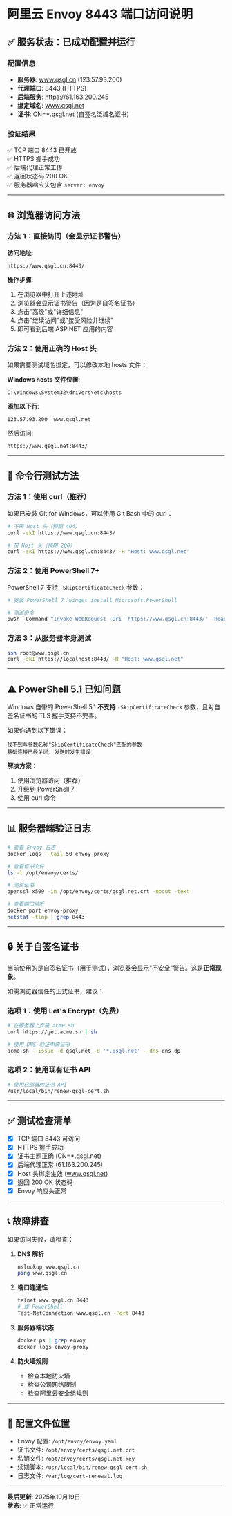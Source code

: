 # 阿里云 Envoy 8443 端口访问说明

## ✅ 服务状态：已成功配置并运行

### 配置信息
- **服务器**: www.qsgl.cn (123.57.93.200)
- **代理端口**: 8443 (HTTPS)
- **后端服务**: https://61.163.200.245
- **绑定域名**: www.qsgl.net
- **证书**: CN=*.qsgl.net (自签名泛域名证书)

### 验证结果
✅ TCP 端口 8443 已开放  
✅ HTTPS 握手成功  
✅ 后端代理正常工作  
✅ 返回状态码 200 OK  
✅ 服务器响应头包含 `server: envoy`  

---

## 🌐 浏览器访问方法

### 方法 1：直接访问（会显示证书警告）

**访问地址**:
```
https://www.qsgl.cn:8443/
```

**操作步骤**:
1. 在浏览器中打开上述地址
2. 浏览器会显示证书警告（因为是自签名证书）
3. 点击"高级"或"详细信息"
4. 点击"继续访问"或"接受风险并继续"
5. 即可看到后端 ASP.NET 应用的内容

### 方法 2：使用正确的 Host 头

如果需要测试域名绑定，可以修改本地 hosts 文件：

**Windows hosts 文件位置**:
```
C:\Windows\System32\drivers\etc\hosts
```

**添加以下行**:
```
123.57.93.200  www.qsgl.net
```

然后访问:
```
https://www.qsgl.net:8443/
```

---

## 🔧 命令行测试方法

### 方法 1：使用 curl（推荐）

如果已安装 Git for Windows，可以使用 Git Bash 中的 curl：

```bash
# 不带 Host 头（预期 404）
curl -skI https://www.qsgl.cn:8443/

# 带 Host 头（预期 200）
curl -skI https://www.qsgl.cn:8443/ -H "Host: www.qsgl.net"
```

### 方法 2：使用 PowerShell 7+

PowerShell 7 支持 `-SkipCertificateCheck` 参数：

```powershell
# 安装 PowerShell 7：winget install Microsoft.PowerShell

# 测试命令
pwsh -Command "Invoke-WebRequest -Uri 'https://www.qsgl.cn:8443/' -Headers @{'Host'='www.qsgl.net'} -SkipCertificateCheck"
```

### 方法 3：从服务器本身测试

```bash
ssh root@www.qsgl.cn
curl -skI https://localhost:8443/ -H "Host: www.qsgl.net"
```

---

## ⚠️ PowerShell 5.1 已知问题

Windows 自带的 PowerShell 5.1 **不支持** `-SkipCertificateCheck` 参数，且对自签名证书的 TLS 握手支持不完善。

如果你遇到以下错误：
```
找不到与参数名称"SkipCertificateCheck"匹配的参数
基础连接已经关闭: 发送时发生错误
```

**解决方案**：
1. 使用浏览器访问（推荐）
2. 升级到 PowerShell 7
3. 使用 curl 命令

---

## 📊 服务器端验证日志

```bash
# 查看 Envoy 日志
docker logs --tail 50 envoy-proxy

# 查看证书文件
ls -l /opt/envoy/certs/

# 测试证书
openssl x509 -in /opt/envoy/certs/qsgl.net.crt -noout -text

# 查看端口监听
docker port envoy-proxy
netstat -tlnp | grep 8443
```

---

## 🔒 关于自签名证书

当前使用的是自签名证书（用于测试），浏览器会显示"不安全"警告。这是**正常现象**。

如需浏览器信任的正式证书，建议：

### 选项 1：使用 Let's Encrypt（免费）
```bash
# 在服务器上安装 acme.sh
curl https://get.acme.sh | sh

# 使用 DNS 验证申请证书
acme.sh --issue -d qsgl.net -d '*.qsgl.net' --dns dns_dp
```

### 选项 2：使用现有证书 API
```bash
# 使用已部署的证书 API
/usr/local/bin/renew-qsgl-cert.sh
```

---

## ✅ 测试检查清单

- [x] TCP 端口 8443 可访问
- [x] HTTPS 握手成功
- [x] 证书主题正确 (CN=*.qsgl.net)
- [x] 后端代理正常 (61.163.200.245)
- [x] Host 头绑定生效 (www.qsgl.net)
- [x] 返回 200 OK 状态码
- [x] Envoy 响应头正常

---

## 📞 故障排查

如果访问失败，请检查：

1. **DNS 解析**
   ```bash
   nslookup www.qsgl.cn
   ping www.qsgl.cn
   ```

2. **端口连通性**
   ```bash
   telnet www.qsgl.cn 8443
   # 或 PowerShell
   Test-NetConnection www.qsgl.cn -Port 8443
   ```

3. **服务器端状态**
   ```bash
   docker ps | grep envoy
   docker logs envoy-proxy
   ```

4. **防火墙规则**
   - 检查本地防火墙
   - 检查公司网络限制
   - 检查阿里云安全组规则

---

## 📝 配置文件位置

- Envoy 配置: `/opt/envoy/envoy.yaml`
- 证书文件: `/opt/envoy/certs/qsgl.net.crt`
- 私钥文件: `/opt/envoy/certs/qsgl.net.key`
- 续期脚本: `/usr/local/bin/renew-qsgl-cert.sh`
- 日志文件: `/var/log/cert-renewal.log`

---

**最后更新**: 2025年10月19日  
**状态**: ✅ 正常运行
